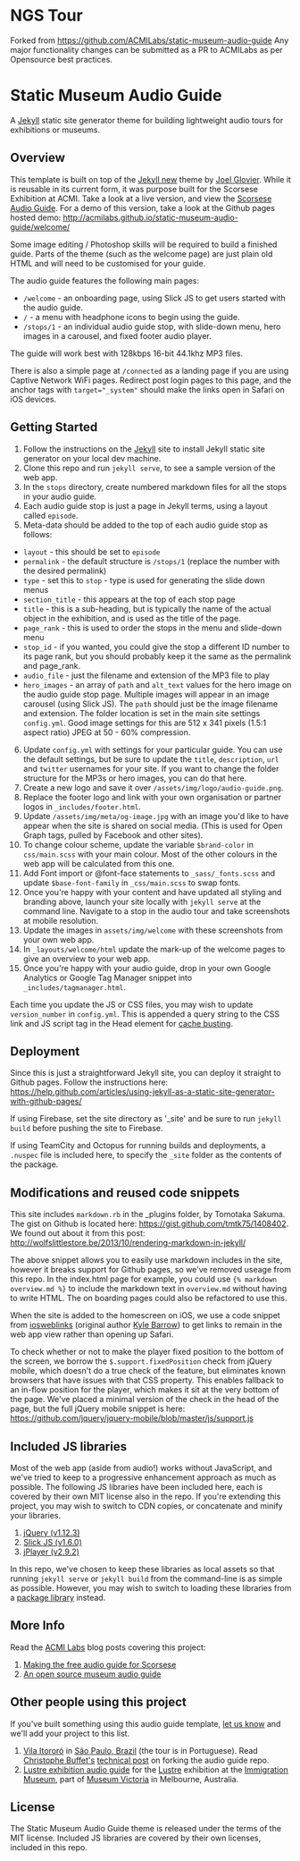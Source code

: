 # NGS Tour

Forked from https://github.com/ACMILabs/static-museum-audio-guide
Any major functionality changes can be submitted as a PR to ACMILabs as per Opensource best practices.


# Static Museum Audio Guide

A [Jekyll](http://jekyllrb.com/) static site generator theme for building lightweight audio tours for exhibitions or museums.

## Overview

This template is built on top of the [Jekyll new](https://github.com/jglovier/jekyll-new) theme by [Joel Glovier](http://joelglovier.com/). While it is reusable in its current form, it was purpose built for the Scorsese Exhibition at ACMI. Take a look at a live version, and view the [Scorsese Audio Guide](https://guides.acmi.net.au/scorsese/welcome). For a demo of this version, take a look at the Github pages hosted demo: http://acmilabs.github.io/static-museum-audio-guide/welcome/

Some image editing / Photoshop skills will be required to build a finished guide. Parts of the theme (such as the welcome page) are just plain old HTML and will need to be customised for your guide.

The audio guide features the following main pages:

- `/welcome` - an onboarding page, using Slick JS to get users started with the audio guide.
- `/` - a menu with headphone icons to begin using the guide.
- `/stops/1` - an individual audio guide stop, with slide-down menu, hero images in a carousel, and fixed footer audio player.

The guide will work best with 128kbps 16-bit 44.1khz MP3 files.

There is also a simple page at `/connected` as a landing page if you are using Captive Network WiFi pages. Redirect post login pages to this page, and the anchor tags with `target="_system"` should make the links open in Safari on iOS devices.

## Getting Started

1. Follow the instructions on the [Jekyll](http://jekyllrb.com/) site to install Jekyll static site generator on your local dev machine.
2. Clone this repo and run `jekyll serve`, to see a sample version of the web app.
3. In the `stops` directory, create numbered markdown files for all the stops in your audio guide.
4. Each audio guide stop is just a page in Jekyll terms, using a layout called `episode`.
5. Meta-data should be added to the top of each audio guide stop as follows:
  - `layout` - this should be set to `episode`
  - `permalink` - the default structure is `/stops/1` (replace the number with the desired permalink)
  - `type` - set this to `stop` - type is used for generating the slide down menus
  - `section_title` - this appears at the top of each stop page
  - `title` - this is a sub-heading, but is typically the name of the actual object in the exhibition, and is used as the title of the page.
  - `page_rank` - this is used to order the stops in the menu and slide-down menu
  - `stop_id` - if you wanted, you could give the stop a different ID number to its page rank, but you should probably keep it the same as the permalink and page_rank.
  - `audio_file` - just the filename and extension of the MP3 file to play
  - `hero_images` - an array of `path` and `alt_text` values for the hero image on the audio guide stop page. Multiple images will appear in an image carousel (using Slick JS). The `path` should just be the image filename and extension. The folder location is set in the main site settings `config.yml`. Good image settings for this are 512 x 341 pixels (1.5:1 aspect ratio) JPEG at 50 - 60% compression.
6. Update `config.yml` with settings for your particular guide. You can use the default settings, but be sure to update the `title`, `description`, `url` and `twitter` usernames for your site. If you want to change the folder structure for the MP3s or hero images, you can do that here.
7. Create a new logo and save it over `/assets/img/logo/audio-guide.png`.
8. Replace the footer logo and link with your own organisation or partner logos in `_includes/footer.html`.
9. Update `/assets/img/meta/og-image.jpg` with an image you'd like to have appear when the site is shared on social media. (This is used for Open Graph tags, pulled by Facebook and other sites).
10. To change colour scheme, update the variable `$brand-color` in `css/main.scss` with your main colour. Most of the other colours in the web app will be calculated from this one.
11. Add Font import or @font-face statements to `_sass/_fonts.scss` and update `$base-font-family` in `_css/main.scss` to swap fonts.
12. Once you're happy with your content and have updated all styling and branding above, launch your site locally with `jekyll serve` at the command line. Navigate to a stop in the audio tour and take screenshots at mobile resolution.
13. Update the images in `assets/img/welcome` with these screenshots from your own web app.
14. In `_layouts/welcome/html` update the mark-up of the welcome pages to give an overview to your web app.
15. Once you're happy with your audio guide, drop in your own Google Analytics or Google Tag Manager snippet into `_includes/tagmanager.html`.

Each time you update the JS or CSS files, you may wish to update `version_number` in `config.yml`. This is appended a query string to the CSS link and JS script tag in the Head element for [cache busting](https://css-tricks.com/strategies-for-cache-busting-css/).

## Deployment

Since this is just a straightforward Jekyll site, you can deploy it straight to Github pages. Follow the instructions here: https://help.github.com/articles/using-jekyll-as-a-static-site-generator-with-github-pages/

If using Firebase, set the site directory as '_site' and be sure to run `jekyll build` before pushing the site to Firebase.

If using TeamCity and Octopus for running builds and deployments, a `.nuspec` file is included here, to specify the `_site` folder as the contents of the package.

## Modifications and reused code snippets

This site includes `markdown.rb` in the _plugins folder, by Tomotaka Sakuma. The gist on Github is located here: https://gist.github.com/tmtk75/1408402. We found out about it from this post: http://wolfslittlestore.be/2013/10/rendering-markdown-in-jekyll/

The above snippet allows you to easily use markdown includes in the site, however it breaks support for Github pages, so we've removed useage from this repo. In the index.html page for example, you could use `{% markdown overview.md %}` to include the markdown text in `overview.md` without having to write HTML. The on boarding pages could also be refactored to use this.

When the site is added to the homescreen on iOS, we use a code snippet from [iosweblinks](https://github.com/stylr/iosweblinks) (original author [Kyle Barrow](https://gist.github.com/kylebarrow/1042026)) to get links to remain in the web app view rather than opening up Safari.

To check whether or not to make the player fixed position to the bottom of the screen, we borrow the `$.support.fixedPosition` check from jQuery mobile, which doesn't do a true check of the feature, but eliminates known browsers that have issues with that CSS property. This enables fallback to an in-flow position for the player, which makes it sit at the very bottom of the page. We've placed a minimal version of the check in the head of the page, but the full jQuery mobile snippet is here: https://github.com/jquery/jquery-mobile/blob/master/js/support.js

## Included JS libraries

Most of the web app (aside from audio!) works without JavaScript, and we've tried to keep to a progressive enhancement approach as much as possible. The following JS libraries have been included here, each is covered by their own MIT license also in the repo. If you're extending this project, you may wish to switch to CDN copies, or concatenate and minify your libraries.

1. [jQuery (v1.12.3)](https://jquery.com/)
2. [Slick JS (v1.6.0)](http://kenwheeler.github.io/slick/)
3. [jPlayer (v2.9.2)](http://jplayer.org/)

In this repo, we've chosen to keep these libraries as local assets so that running `jekyll serve` or `jekyll build` from the command-line is as simple as possible. However, you may wish to switch to loading these libraries from a [package library](https://www.npmjs.com/) instead.

## More Info

Read the [ACMI Labs](https://labs.acmi.net.au/) blog posts covering this project:

1. [Making the free audio guide for Scorsese](https://labs.acmi.net.au/making-the-free-audio-guide-for-scorsese-3cf5398e5658#)
2. [An open source museum audio guide](https://labs.acmi.net.au/an-open-source-static-museum-audio-guide-4c5cd83dbdcb#)

## Other people using this project

If you've built something using this audio guide template, [let us know](https://twitter.com/ACMILabs) and we'll add your project to this list.

1. [Vila Itororó](https://vilaitororo.github.io/bemvindos/) in [São Paulo, Brazil](http://vilaitororo.org.br/) (the tour is in Portuguese). Read [Christophe Buffet's](https://twitter.com/cpjfb) [technical post](https://medium.com/@cpjfb/scorsese-now-has-a-brazilian-clone-adee0a8089a8) on forking the audio guide repo.
2. [Lustre exhibition audio guide](http://lustre.guide/) for the [Lustre](https://museumvictoria.com.au/immigrationmuseum/whats-on/lustre/) exhibition at the [Immigration Museum](https://museumvictoria.com.au/immigrationmuseum/), part of [Museum Victoria](https://museumvictoria.com.au/) in Melbourne, Australia.

## License

The Static Museum Audio Guide theme is released under the terms of the MIT license. Included JS libraries are covered by their own licenses, included in this repo.
